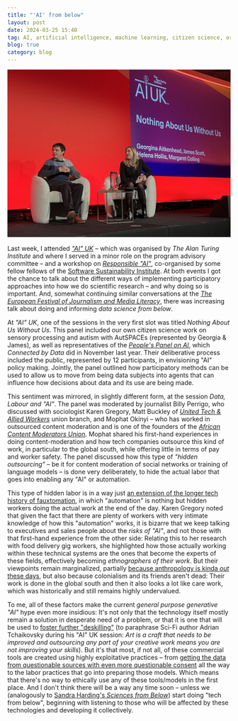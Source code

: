 ```yaml
---
title: "'AI' from below"
layout: post
date: 2024-03-25 15:40
tag: AI, artificial intelligence, machine learning, citizen science, organising, labor, unions
blog: true
category: blog
---
```


[![James Scott & Georgia Aitkenhead sitting on panel on a stage, in the background a slide reading 'AUIK' and "Nothing about us without us"](/assets/images/2024-03-AIUK.jpg)](/assets/images/2024-03-AIUK.jpg)

Last week, I attended _["AI" UK](https://ai-uk.turing.ac.uk/)_ – which was organised by _The Alan Turing Institute_ and where I served in a minor role on the program advisory committee – and a workshop on [_Responsible "AI"_](https://www.responsible-ai.science/), co-organised by some fellow fellows of the [Software Sustainability Institute](https://www.software.ac.uk/). At both events I got the chance to talk about the different ways of implementing participatory approaches into how we do scientific research – and why doing so is important. And, somewhat continuing similar conversations at the _[The European Festival of Journalism and Media Literacy](https://tzovar.as/VOICES-festival/)_, there was increasing talk about doing and informing _data science from below_. 

At _"AI" UK_, one of the sessions in the very first slot was titled _Nothing About Us Without Us_. This panel included our own citizen science work on sensory processing and autism with AutSPACEs (represented by Georgia & James), as well as representatives of the [_People's Panel on AI_](http://connectedbydata.org/projects/2023-peoples-panel-on-ai), which _Connected by Data_ did in November last year. Their deliberative process included the public, represented by 12 participants, in envisioning "AI" policy making. Jointly, the panel outlined how participatory methods can be used to allow us to move from being data subjects into agents that can influence how decisions about data and its use are being made. 

This sentiment was mirrored, in slightly different form, at the session _Data, Labour and "AI"_. The panel was moderated by journalist Billy Perrigo, who discussed with sociologist Karen Gregory, Matt Buckley of [_United Tech & Allied Workers_](https://utaw.tech/about/) union branch, and Mophat Okinyi – who has worked in outsourced content moderation and is one of the founders of the [_African Content Moderators Union_](https://time.com/6275995/chatgpt-facebook-african-workers-union/). Mophat shared his first-hand experiences in doing content-moderation and how tech companies outsource this kind of work, in particular to the global south, while offering little in terms of pay and worker safety. The panel discussed how this type of _"hidden outsourcing"_ – be it for content moderation of social networks or training of language models – is done very deliberately, to hide the actual labor that goes into enabling any "AI" or automation. 

This type of hidden labor is in a way just [an extension of the longer tech history of fauxtomation](https://logicmag.io/failure/the-automation-charade/), in which "automation" is nothing but hidden workers doing the actual work at the end of the day. Karen Gregory noted that given the fact that there are plenty of workers with very intimate knowledge of how this "automation" works, it is bizarre that we keep talking to executives and sales people about the _risks of "AI"_, and not those with that first-hand experience from the other side: Relating this to her research with food delivery gig workers, she highlighted how those actually working within these technical systems are the ones that become the experts of these fields, effectively becoming _ethnographers of their work_. But their viewpoints remain marginalized, partially [because anthropology is kinda _out_ these days](https://zirk.us/@benjamingeer/112139416672527678), but also because colonialism and its friends aren't dead: Their work is done in the global south and then it also looks a lot like care work, which was historically and still remains highly undervalued. 

To me, all of these factors make the current _general purpose generative "AI"_ hype even more insidious: It's not only that the technology itself mostly remain a solution in desperate need of a problem, or that it is one that will be used to [foster further "deskilling"](http://perfors.net/blog/creation-ai/) (to paraphrase Sci-Fi author Adrian Tchaikovsky during his "AI" UK session: _Art is a craft that needs to be improved and outsourcing any part of your creative work means you are not improving your skills_). But it's that most, if not all, of these commercial tools are created using highly exploitative practices – from [getting the data from questionable sources with even more questionable consent](https://toot.cat/@zkat/112128845946356067) all the way to the labor practices that go into preparing those models. Which means that there's no way to ethically use any of these tools/models in the first place. And I don't think there will be a way any time soon – unless we (analogously to [Sandra Harding's _Sciences from Below_]((https://www.dukeupress.edu/sciences-from-below/))) start doing "tech from below", beginning with listening to those who will be affected by these technologies and developing it collectively.
